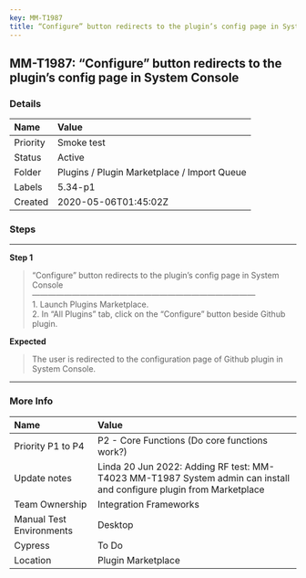 ```yaml
---
key: MM-T1987
title: “Configure” button redirects to the plugin’s config page in System Console
---
```


## MM-T1987: “Configure” button redirects to the plugin’s config page in System Console

### Details

| Name     | Value                                       |
| :------- | :------------------------------------------ |
| Priority | Smoke test                                  |
| Status   | Active                                      |
| Folder   | Plugins / Plugin Marketplace / Import Queue |
| Labels   | 5.34-p1                                     |
| Created  | 2020-05-06T01:45:02Z                        |

### Steps

<hr/>

**Step 1**

> <article>&ldquo;Configure&rdquo; button redirects to the plugin&rsquo;s config page in System Console<br />&mdash;&mdash;&mdash;&mdash;&mdash;&mdash;&mdash;&mdash;&mdash;&mdash;&mdash;&mdash;&mdash;&mdash;&mdash;&mdash;&mdash;&mdash;&mdash;&mdash;&mdash;&mdash;&mdash;&mdash;&mdash;&mdash;&mdash;&mdash;<br />1. Launch Plugins Marketplace.<br />2. In &ldquo;All Plugins&rdquo; tab, click on the &ldquo;Configure&rdquo; button beside Github plugin.</article>

**Expected**

> <article>The user is redirected to the configuration page of Github plugin in System Console.</article>

<hr/>

### More Info

| Name                     | Value                                                                                                               |
| :----------------------- | :------------------------------------------------------------------------------------------------------------------ |
| Priority P1 to P4        | P2 - Core Functions (Do core functions work?)                                                                       |
| Update notes             | Linda 20 Jun 2022: Adding RF test: MM-T4023 MM-T1987 System admin can install and configure plugin from Marketplace |
| Team Ownership           | Integration Frameworks                                                                                              |
| Manual Test Environments | Desktop                                                                                                             |
| Cypress                  | To Do                                                                                                               |
| Location                 | Plugin Marketplace                                                                                                  |
